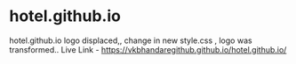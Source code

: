 # hotel.github.io
hotel.github.io
logo displaced,, change in new style.css , logo was transformed..
Live Link - https://vkbhandaregithub.github.io/hotel.github.io/
